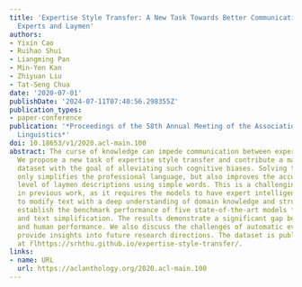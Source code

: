 ```yaml
---
title: 'Expertise Style Transfer: A New Task Towards Better Communication between
  Experts and Laymen'
authors:
- Yixin Cao
- Ruihao Shui
- Liangming Pan
- Min-Yen Kan
- Zhiyuan Liu
- Tat-Seng Chua
date: '2020-07-01'
publishDate: '2024-07-11T07:40:56.298355Z'
publication_types:
- paper-conference
publication: '*Proceedings of the 58th Annual Meeting of the Association for Computational
  Linguistics*'
doi: 10.18653/v1/2020.acl-main.100
abstract: The curse of knowledge can impede communication between experts and laymen.
  We propose a new task of expertise style transfer and contribute a manually annotated
  dataset with the goal of alleviating such cognitive biases. Solving this task not
  only simplifies the professional language, but also improves the accuracy and expertise
  level of laymen descriptions using simple words. This is a challenging task, unaddressed
  in previous work, as it requires the models to have expert intelligence in order
  to modify text with a deep understanding of domain knowledge and structures. We
  establish the benchmark performance of five state-of-the-art models for style transfer
  and text simplification. The results demonstrate a significant gap between machine
  and human performance. We also discuss the challenges of automatic evaluation, to
  provide insights into future research directions. The dataset is publicly available
  at r̆lhttps://srhthu.github.io/expertise-style-transfer/.
links:
- name: URL
  url: https://aclanthology.org/2020.acl-main.100
---
```

